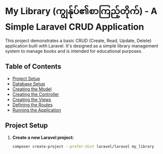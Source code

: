 # My Library (ကျွန်ုပ်၏စာကြည့်တိုက်) - A Simple Laravel CRUD Application

This project demonstrates a basic CRUD (Create, Read, Update, Delete) application built with Laravel. It's designed as a simple library management system to manage books and is intended for educational purposes.

## Table of Contents

*   [Project Setup ](#project-setup)
*   [Database Setup ](#database-setup)
*   [Creating the Model ](#creating-the-model)
*   [Creating the Controller ](#creating-the-controller)
*   [Creating the Views](#creating-the-views)
*   [Defining the Routes](#defining-the-routes)
*   [Running the Application](#running-the-application)


## Project Setup <a name="project-setup"></a>

1. **Create a new Laravel project:**
   ```bash
   composer create-project --prefer-dist laravel/laravel my_library